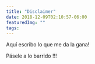 ```yaml
---
title: "Disclaimer"
date: 2018-12-09T02:10:57-06:00
featuredImg: ""
tags:
---
```


Aquí escribo lo que me da la gana!

Pásele a lo barrido !!!
